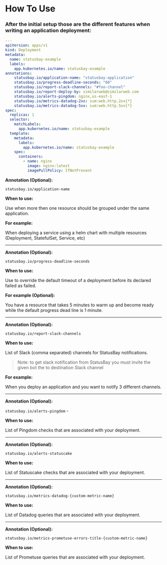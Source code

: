 # How To Use

### After the initial setup those are the different features when writing an application deployment: 

```yaml
---
apiVersion: apps/v1
kind: Deployment
metadata:
  name: statusbay-example
  labels:
    app.kubernetes.io/name: statusbay-example
annotations:
    statusbay.io/application-name: "statusbay-application"
    statusbay.io/progress-deadline-seconds: "60"
    statusbay.io/report-slack-channels: "#foo-channel"
    statusbay.io/report-deploy-by: similarweb@similarweb.com
    statusbay.io/alerts-pingdom: nginx,us-east-1
    statusbay.io/metrics-datadog-2xx: sum:web.http.2xx{*}
    statusbay.io/metrics-datadog-5xx: sum:web.http.5xx{*}
spec:
  replicas: 1
  selector:
    matchLabels:
      app.kubernetes.io/name: statusbay-example
  template:
    metadata:
      labels:
        app.kubernetes.io/name: statusbay-example
    spec:
      containers:
        - name: nginx
          image: nginx:latest
          imagePullPolicy: IfNotPresent
```

**Annotation (Optional):** 

`statusbay.io/application-name`

**When to use:**

Use when more then one resource should be grouped under the same application.

**For example:**

When deploying a service using a helm chart with multiple resources (Deployment, StatefulSet, Service, etc) 

---
**Annotation (Optional):** 

`statusbay.io/progress-deadline-seconds` 

**When to use:**

Use to override the default timeout of a deployment before its declared failed as failed. 

**For example (Optional):**

You have a resource that takes 5 minutes to warm up and become ready while the default progress dead line is 1 minute. 

---
**Annotation (Optional):** 

`statusbay.io/report-slack-channels`


**When to use:**

List of Slack (comma separated) channels for StatusBay notifications.
> Note: to get slack notification from StatusBay you must invite the given bot the to destination Slack channel 

**For example:**

When you deploy an application and you want to notify 3 different channels.

---
**Annotation (Optional):** 

`statusbay.io/alerts-pingdom` -

**When to use:**

List of Pingdom checks that are associated with your deployment.

---
**Annotation (Optional):** 

`statusbay.io/alerts-statuscake`

**When to use:**

List of Statuscake checks that are associated with your deployment.

---
**Annotation (Optional):** 

`statusbay.io/metrics-datadog-{custom-metric-name}`

**When to use:**

List of Datadog queries that are associated with your deployment.

---
**Annotation (Optional):** 

`statusbay.io/metrics-prometuse-errors-title-{custom-metric-name}`

**When to use:**

List of Prometuse queries that are associated with your deployment.
